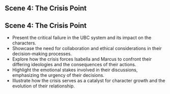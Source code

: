 ## Scene 4: The Crisis Point
## Scene 4: The Crisis Point
- Present the critical failure in the UBC system and its impact on the characters.
- Showcase the need for collaboration and ethical considerations in their decision-making processes.
- Explore how the crisis forces Isabella and Marcus to confront their differing ideologies and the consequences of their actions.
- Highlight the emotional stakes involved in their discussions, emphasizing the urgency of their decisions.
- Illustrate how the crisis serves as a catalyst for character growth and the evolution of their relationship.
